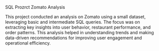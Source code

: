 SQL Prozrct Zomato Analysis


This project conducted an analysis on Zomato using a small dataset, leveraging basic and intermediate SQL queries. The focus was on extracting key insights into user behavior, restaurant performance, and order patterns. This analysis helped in understanding trends and making data-driven recommendations for improving user engagement and operational efficiency.
